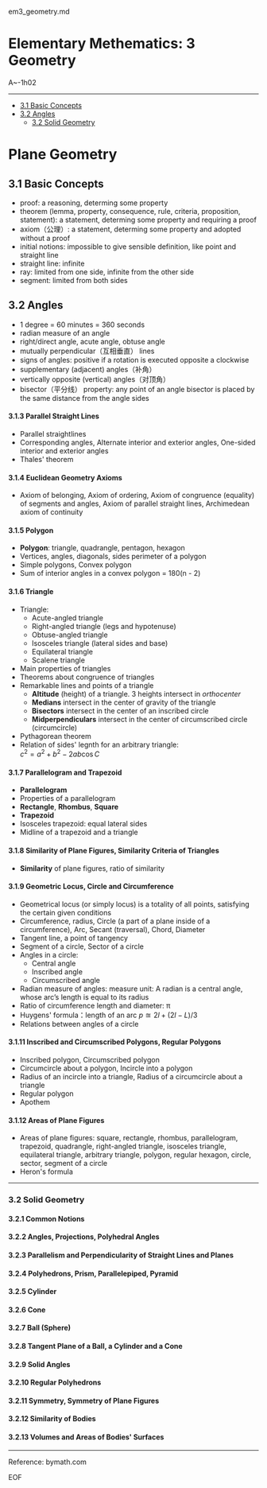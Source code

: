 em3_geometry.md

Elementary Methematics: 3 Geometry
================================================================================

A~-1h02

--------------------------------------------------------------------------------

- [3.1 Basic Concepts](#31-basic-concepts)
- [3.2 Angles](#32-angles)
  - [3.2 Solid Geometry](#32-solid-geometry)

Plane Geometry
================================================================================

3.1 Basic Concepts
--------------------------------------------------------------------------------

- proof: a reasoning, determing some property
- theorem (lemma, property, consequence, rule, criteria, proposition, statement): a statement, determing some property and requiring a proof
- axiom（公理）: a statement, determing some property and adopted without a proof
- initial notions: impossible to give sensible definition, like point and straight line
- straight line: infinite
- ray: limited from one side, infinite from the other side
- segment: limited from both sides

3.2 Angles
--------------------------------------------------------------------------------

- 1 degree = 60 minutes = 360 seconds
- radian measure of an angle
- right/direct angle, acute angle, obtuse angle
- mutually perpendicular（互相垂直） lines
- signs of angles: positive if a rotation is executed opposite a clockwise
- supplementary (adjacent) angles（补角）
- vertically opposite (vertical) angles（对顶角）
- bisector（平分线） property: any point of an angle bisector is placed by the same distance from the angle sides

#### 3.1.3 Parallel Straight Lines

- Parallel straightlines
- Corresponding angles, Alternate interior and exterior angles, One-sided interior and exterior angles
- Thales' theorem

#### 3.1.4 Euclidean Geometry Axioms

- Axiom of belonging, Axiom of ordering, Axiom of congruence (equality) of segments and angles, Axiom of parallel straight lines, Archimedean axiom of continuity

#### 3.1.5 Polygon

- **Polygon**: triangle, quadrangle, pentagon, hexagon
- Vertices, angles, diagonals, sides perimeter of a polygon
- Simple polygons, Convex polygon
- Sum of interior angles in a convex polygon = 180(n - 2)

#### 3.1.6 Triangle

- Triangle:
  - Acute-angled triangle
  - Right-angled triangle (legs and hypotenuse)
  - Obtuse-angled triangle
  - Isosceles triangle (lateral sides and base)
  - Equilateral triangle
  - Scalene triangle
- Main properties of triangles
- Theorems about congruence of triangles
- Remarkable lines and points of a triangle
  - **Altitude** (height) of a triangle. 3 heights intersect in *orthocenter*
  - **Medians** intersect in the center of gravity of the triangle
  - **Bisectors** intersect in the center of an inscribed circle
  - **Midperpendiculars** intersect in the center of circumscribed circle (circumcircle)
- Pythagorean theorem
- Relation of sides' legnth for an arbitrary triangle:  
  $c^2 = a^2 + b^2 - 2ab\cos{C}$

#### 3.1.7 Parallelogram and Trapezoid

- **Parallelogram**
- Properties of a parallelogram
- **Rectangle**, **Rhombus**, **Square**
- **Trapezoid**
- Isosceles trapezoid: equal lateral sides
- Midline of a trapezoid and a triangle

#### 3.1.8 Similarity of Plane Figures, Similarity Criteria of Triangles

- **Similarity** of plane figures, ratio of similarity

#### 3.1.9 Geometric Locus, Circle and Circumference

- Geometrical locus (or simply locus) is a totality of all points, satisfying the certain given conditions
- Circumference, radius, Circle (a part of a plane inside of a circumference), Arc, Secant (traversal), Chord, Diameter
- Tangent line, a point of tangency
- Segment of a circle, Sector of a circle
- Angles in a circle:
  - Central angle
  - Inscribed angle
  - Circumscribed angle
- Radian measure of angles: measure unit: A radian is a central angle, whose arc’s length is equal to its radius
- Ratio of circumference length and diameter: π
- Huygens' formula：length of an arc $p \approxeq 2l + (2l - L) / 3$
- Relations between angles of a circle

#### 3.1.11 Inscribed and Circumscribed Polygons, Regular Polygons

- Inscribed polygon, Circumscribed polygon
- Circumcircle about a polygon, Incircle into a polygon
- Radius of an incircle into a triangle, Radius of a circumcircle about a triangle
- Regular polygon
- Apothem

#### 3.1.12 Areas of Plane Figures

- Areas of plane figures: square, rectangle, rhombus, parallelogram, trapezoid, quadrangle, right-angled triangle, isosceles triangle, equilateral triangle, arbitrary triangle, polygon, regular hexagon, circle, sector, segment of a circle
- Heron's formula

--------------------------------------------------------------------------------

### 3.2 Solid Geometry

#### 3.2.1 Common Notions

#### 3.2.2 Angles, Projections, Polyhedral Angles

#### 3.2.3 Parallelism and Perpendicularity of Straight Lines and Planes

#### 3.2.4 Polyhedrons, Prism, Parallelepiped, Pyramid

#### 3.2.5 Cylinder

#### 3.2.6 Cone

#### 3.2.7 Ball (Sphere)

#### 3.2.8 Tangent Plane of a Ball, a Cylinder and a Cone

#### 3.2.9 Solid Angles

#### 3.2.10 Regular Polyhedrons

#### 3.2.11 Symmetry, Symmetry of Plane Figures

#### 3.2.12 Similarity of Bodies

#### 3.2.13 Volumes and Areas of Bodies' Surfaces

--------------------------------------------------------------------------------

Reference: bymath.com

EOF
